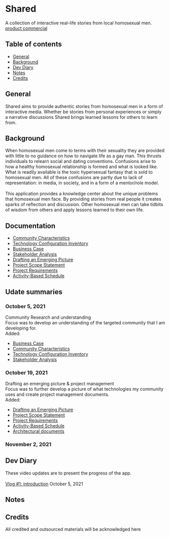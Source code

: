 # Shared
A collection of interactive real-life stories from local homosexual men.
<br>
[product commercial](https://youtu.be/nND6N78WtWM)
## Table of contents
* [General](#general)
* [Background](#background)
* [Dev Diary](#dev-diary)
* [Notes](#notes)
* [Credits](#credits)

## General
Shared aims to provide authentic stories from homosexual men in a form of interactive media. Whether be stories from personal experiences or simply a narrative discussions Shared brings learned lessons for others to learn from.

## Background
When homosexual men come to terms with their sexuality they are provided with little to no guidance on how to navigate life as a gay man. This thrusts individuals to relearn social and dating conventions. Confusions arise to how a healthy homosexual relationship is formed and what is looked like. What is readily available is the toxic hypersexual fantasy that is sold to homosexual men. All of these confusions are partly due to lack of representation: in media, in society, and in a form of a mentor/role model.
<br>
<br>
This application provides a knowledge center about the unique problems that homosexual men face. By providing stories from real people it creates sparks of reflection and discussion. Other homosexual men can take tidbits of wisdom from others and apply lessons learned to their own life.   

## Documentation
* [Community Characteristics](Documents/Shared-App_CommunityCharacteristicsOrientation_Oct5-2021.pdf)
* [Technology Configuration Inventory](Documents/Shared-App_TechnologyConfigurationInventory_Oct5-2021.pdf)
* [Business Case](Documents/Shared-App_BusinessCase_Oct5-2021.pdf)
* [Stakeholder Analysis](Documents/Shared-App_StakeholderAnalysis_Oct5.pdf)
* [Drafting an Emerging Picture](Documents/Shared-App_DraftingAnEmergingPicture_Oct19.pdf)
* [Project Scope Statement](Documents/Shared-App_ProjectScopeStatement_Oct19_2021.pdf)
* [Project Requirements](Documents/Shared-App_ProjectRequirements_Oct19-2021.pdf)
* [Activity-Based Schedule](Documents/Shared-App_ActivityBasedSchedule_Oct19-2021.pdf)
## Udate summaries
### October 5, 2021
Community Research and understanding
<br>
Focus was to develop an understanding of the targeted community that I am developing for.
<br>
Added:
* [Business Case](Documents/Shared-App_BusinessCase_Oct5-2021.pdf)
* [Community Characteristics](Documents/Shared-App_CommunityCharacteristicsOrientation_Oct5-2021.pdf)
* [Technology Configuration Inventory](Documents/Shared-App_TechnologyConfigurationInventory_Oct5-2021.pdf)
* [Stakeholder Analysis](Documents/Shared-App_StakeholderAnalysis_Oct5.pdf)
### October 19, 2021
Drafting an emerging picture & project management
<br>
Focus was to further develop a picture of what technologies my community uses and create project management documents.
<br>
Added:
* [Drafting an Emerging Picture](Documents/Shared-App_DraftingAnEmergingPicture_Oct19.pdf)
* [Project Scope Statement](Documents/Shared-App_ProjectScopeStatement_Oct19_2021.pdf)
* [Project Requirements](Documents/Shared-App_ProjectRequirements_Oct19-2021.pdf)
* [Activity-Based Schedule](Documents/Shared-App_ActivityBasedSchedule_Oct19-2021.pdf)
* [Architectural documents](Documents/diagrams)

### November 2, 2021
## Dev Diary 
These video updates are to present the progress of the app. 
<br> 
<br>
[Vlog #1: introduction](https://youtu.be/AyeHQv9OzyM) October 5, 2021<br>


## Notes

## Credits
All credited and outsourced materials will be acknowledged here
